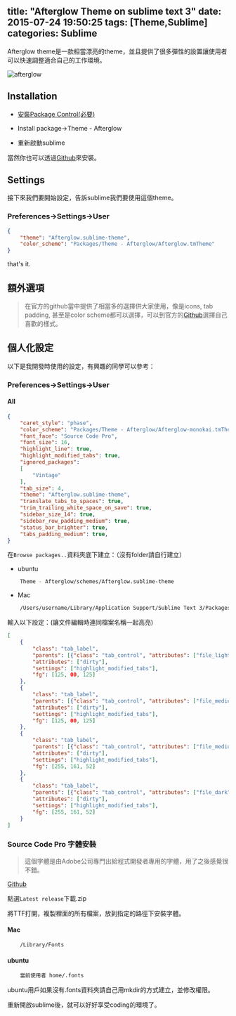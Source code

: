 title: "Afterglow Theme on sublime text 3"
date: 2015-07-24 19:50:25
tags: [Theme,Sublime]
categories: Sublime
---
Afterglow theme是一款相當漂亮的theme，並且提供了很多彈性的設置讓使用者可以快速調整適合自己的工作環境。

<!-- more -->

![afterglow](https://github.com/YabataDesign/afterglow-theme/raw/master/Screenshots/Afterglow-default.png)



## Installation

* [安裝Package Control(必要)](http://yish.im/2015/03/22/Sublime-text-3-on-Ubuntu/)

* Install package->Theme - Afterglow

* 重新啟動sublime

當然你也可以透過[Github](https://github.com/YabataDesign/afterglow-theme)來安裝。

## Settings
接下來我們要開始設定，告訴sublime我們要使用這個theme。

### Preferences->Settings->User

``` json
{
    "theme": "Afterglow.sublime-theme",
    "color_scheme": "Packages/Theme - Afterglow/Afterglow.tmTheme"
}
```

that's it.

## 額外選項
>在官方的github當中提供了相當多的選擇供大家使用，像是icons, tab padding, 甚至是color scheme都可以選擇，可以到官方的[Github](https://github.com/YabataDesign/afterglow-theme)選擇自己喜歡的樣式。

## 個人化設定
以下是我開發時使用的設定，有興趣的同學可以參考：

### Preferences->Settings->User

#### All
``` json
{
    "caret_style": "phase",
    "color_scheme": "Packages/Theme - Afterglow/Afterglow-monokai.tmTheme",
    "font_face": "Source Code Pro",
    "font_size": 16,
    "highlight_line": true,
    "highlight_modified_tabs": true,
    "ignored_packages":
    [
        "Vintage"
    ],
    "tab_size": 4,
    "theme": "Afterglow.sublime-theme",
    "translate_tabs_to_spaces": true,
    "trim_trailing_white_space_on_save": true,
    "sidebar_size_14": true,
    "sidebar_row_padding_medium": true,
    "status_bar_brighter": true,
    "tabs_padding_medium": true,
}
```

在`Browse packages..`資料夾底下建立：（沒有folder請自行建立）

* ubuntu
``` bash
    Theme - Afterglow/schemes/Afterglow.sublime-theme
```

* Mac
``` bash
    /Users/username/Library/Application Support/Sublime Text 3/Packages/Theme - Afterglow/schemes/Afterglow.sublime-theme
```

輸入以下設定：(讓文件編輯時連同檔案名稱一起高亮)
``` json
[
    {
        "class": "tab_label",
        "parents": [{"class": "tab_control", "attributes": ["file_light"]}],
        "attributes": ["dirty"],
        "settings": ["highlight_modified_tabs"],
        "fg": [125, 00, 125]
    },
    {
        "class": "tab_label",
        "parents": [{"class": "tab_control", "attributes": ["file_medium"]}],
        "attributes": ["dirty"],
        "settings": ["highlight_modified_tabs"],
        "fg": [125, 00, 125]
    },
    {
        "class": "tab_label",
        "parents": [{"class": "tab_control", "attributes": ["file_medium_dark"]}],
        "attributes": ["dirty"],
        "settings": ["highlight_modified_tabs"],
        "fg": [255, 161, 52]
    },
    {
        "class": "tab_label",
        "parents": [{"class": "tab_control", "attributes": ["file_dark"]}],
        "attributes": ["dirty"],
        "settings": ["highlight_modified_tabs"],
        "fg": [255, 161, 52]
    }
]
```

### Source Code Pro 字體安裝
>這個字體是由Adobe公司專門出給程式開發者專用的字體，用了之後感覺很不錯。

[Github](https://github.com/adobe-fonts/source-code-pro)

點選`Latest release`下載.zip

將TTF打開，複製裡面的所有檔案，放到指定的路徑下安裝字體。

#### Mac
``` bash
    /Library/Fonts
```
#### ubuntu
``` bash
    當前使用者 home/.fonts
```
ubuntu用戶如果沒有.fonts資料夾請自己用mkdir的方式建立，並修改權限。

重新開啟sublime後，就可以好好享受coding的環境了。
